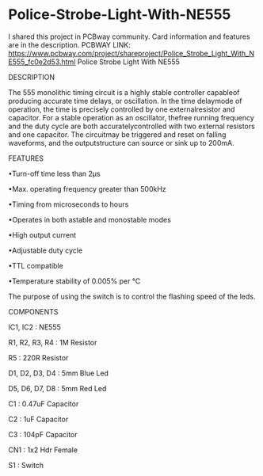 # Police-Strobe-Light-With-NE555
I shared this project in PCBway community. Card information and features are in the description. PCBWAY LINK: https://www.pcbway.com/project/shareproject/Police_Strobe_Light_With_NE555_fc0e2d53.html
Police Strobe Light With NE555

 

DESCRIPTION

The 555 monolithic timing circuit is a highly stable controller capableof producing accurate time delays, or oscillation. In the time delaymode of operation, the time is precisely controlled by one externalresistor and capacitor. For a stable operation as an oscillator, thefree running frequency and the duty cycle are both accuratelycontrolled with two external resistors and one capacitor. The circuitmay be triggered and reset on falling waveforms, and the outputstructure can source or sink up to 200mA.

FEATURES

•Turn-off time less than 2μs

•Max. operating frequency greater than 500kHz

•Timing from microseconds to hours

•Operates in both astable and monostable modes

•High output current

•Adjustable duty cycle

•TTL compatible

•Temperature stability of 0.005% per °C

 

The purpose of using the switch is to control the flashing speed of the leds.

 

COMPONENTS

IC1, IC2 : NE555

R1, R2, R3, R4 : 1M Resistor

R5 : 220R Resistor

D1, D2, D3, D4 : 5mm Blue Led

D5, D6, D7, D8 : 5mm Red Led

C1 : 0.47uF Capacitor

C2 : 1uF Capacitor

C3 : 104pF Capacitor

CN1 : 1x2 Hdr Female

S1 : Switch
